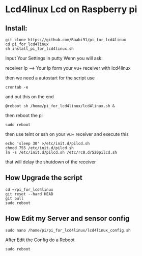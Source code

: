 # Lcd4linux Lcd on Raspberry pi

## Install:

```
git clone https://github.com/Raabi91/pi_for_lcd4linux
cd pi_for_lcd4linux
sh install_pi_for_lcd4linux.sh
```

Input Your Settings in putty Wenn you will ask:



receiver Ip --> Your Ip form your vu+ receiver with lcd4linux


then we need a autostart for the script use
```
crontab -e
```
and put this on the end
```
@reboot sh /home/pi_for_lcd4linux/lcd4linux.sh &
```

then reboot the pi
```
sudo reboot
```


then use telnt or ssh on your vu+ receiver and execute this

```
echo 'sleep 30' >/etc/init.d/pilcd.sh
chmod 755 /etc/init.d/pilcd.sh
ln -s /etc/init.d/pilcd.sh /etc/rc0.d/S20pilcd.sh
```

that will delay the shutdown of the receiver

## How Upgrade the script
```
cd ~/pi_for_lcd4linux
git reset --hard HEAD
git pull
sudo reboot
```


## How Edit my Server and sensor config
```
sudo nano /home/pi/pi_for_lcd4linux/lcd4linux_config.sh
```

After Edit the Config do a Reboot

```
sudo reboot
```
